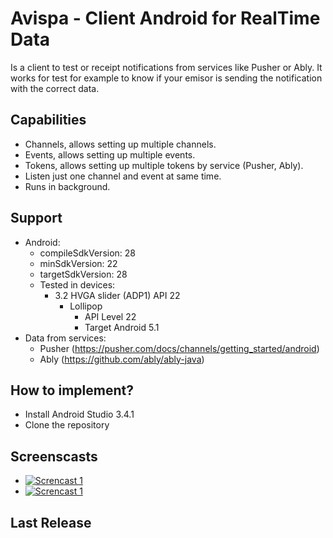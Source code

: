 # Avispa - Client Android for RealTime Data
Is a client to test or receipt notifications from services like Pusher or Ably. It works for test for example to know if your emisor is sending the notification with the correct data.
## Capabilities
  - Channels, allows setting up multiple channels.
  - Events, allows setting up multiple events.
  - Tokens, allows setting up multiple tokens by service (Pusher, Ably).
  - Listen just one channel and event at same time.
  - Runs in background.
## Support
  * Android:
    - compileSdkVersion: 28
    - minSdkVersion: 22
    - targetSdkVersion: 28  
    * Tested in devices:
      - 3.2  HVGA slider (ADP1) API 22
        - Lollipop
          * API Level 22 
          * Target Android 5.1
  * Data from services:
    * Pusher (https://pusher.com/docs/channels/getting_started/android)
    * Ably (https://github.com/ably/ably-java)
## How to implement?
  * Install Android Studio 3.4.1
  * Clone the repository
## Screenscasts
  * [![Screncast 1](https://rayrojas-cache.s3-us-west-2.amazonaws.com/github/media/first.png)]( https://rayrojas-cache.s3-us-west-2.amazonaws.com/github/media/first-screencast-opt.mp4)
  * [![Screncast 1](https://rayrojas-cache.s3-us-west-2.amazonaws.com/github/media/second.png)]( https://rayrojas-cache.s3-us-west-2.amazonaws.com/github/media/second-screencast-opt.mp4)  
## Last Release
